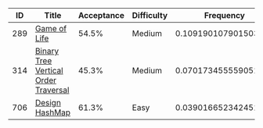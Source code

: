 |ID|Title|Acceptance|Difficulty|Frequency|
|----|-----|----|---|---|
|289|[Game of Life]( https://leetcode.com/problems/game-of-life)|54.5%|Medium|0.10919010790150303|
|314|[Binary Tree Vertical Order Traversal]( https://leetcode.com/problems/binary-tree-vertical-order-traversal)|45.3%|Medium|0.07017345555905126|
|706|[Design HashMap]( https://leetcode.com/problems/design-hashmap)|61.3%|Easy|0.039016652342451774|
